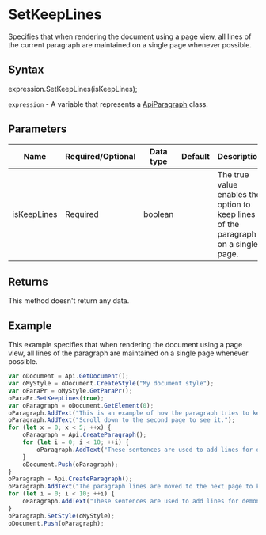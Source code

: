 # SetKeepLines

Specifies that when rendering the document using a page view, all lines of the current paragraph are maintained on a single page whenever possible.

## Syntax

expression.SetKeepLines(isKeepLines);

`expression` - A variable that represents a [ApiParagraph](../ApiParagraph.md) class.

## Parameters

| **Name** | **Required/Optional** | **Data type** | **Default** | **Description** |
| ------------- | ------------- | ------------- | ------------- | ------------- |
| isKeepLines | Required | boolean |  | The true value enables the option to keep lines of the paragraph on a single page. |

## Returns

This method doesn't return any data.

## Example

This example specifies that when rendering the document using a page view, all lines of the paragraph are maintained on a single page whenever possible.

```javascript
var oDocument = Api.GetDocument();
var oMyStyle = oDocument.CreateStyle("My document style");
var oParaPr = oMyStyle.GetParaPr();
oParaPr.SetKeepLines(true);
var oParagraph = oDocument.GetElement(0);
oParagraph.AddText("This is an example of how the paragraph tries to keep lines together. ");
oParagraph.AddText("Scroll down to the second page to see it.");
for (let x = 0; x < 5; ++x) {
	oParagraph = Api.CreateParagraph();
	for (let i = 0; i < 10; ++i) {
		oParagraph.AddText("These sentences are used to add lines for demonstrative purposes. ");
	}
	oDocument.Push(oParagraph);
}
oParagraph = Api.CreateParagraph();
oParagraph.AddText("The paragraph lines are moved to the next page to keep them together. ");
for (let i = 0; i < 10; ++i) {
	oParagraph.AddText("These sentences are used to add lines for demonstrative purposes. ");
}
oParagraph.SetStyle(oMyStyle);
oDocument.Push(oParagraph);
```
